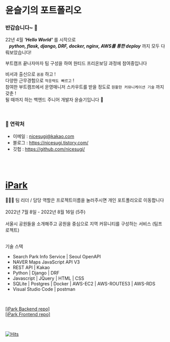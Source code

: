 # 윤슬기의 포트폴리오

### 반갑습니다~ 👋

22년 4월 ***'Hello World'*** 를 시작으로<br>
&nbsp;&nbsp;    ***python, flask, django, DRF, docker, nginx, AWS를 통한 deploy*** 까지 모두 다뤄보았습니다!<br>

부트캠프 끝나자마자 팀 구성을 하여 원티드 프리온보딩 과정에 참여중입니다 <br>

비서과 출신으로 `꼼꼼` 하고 ! <br>
다양한 근무경험으로 `적응력도 빠르고` ! <br>
참여한 부트캠프에서 운영매니저 스카우트를 받을 정도로 `원활한 커뮤니케이션 기술` 까지 갖춘 !<br>
될 때까지 하는 백엔드 주니어 개발자 윤슬기입니다 🤗 <br>

<br>

### 🙏 연락처
- 이메일 : nicesugi@kakao.com
- 블로그 : https://nicesugi.tistory.com/
- 깃헙 : https://github.com/nicesugi/

<br><br>

# <a href="https://github.com/nicesugi/2JYK-iPark">iPark</a>
💁🏻‍♀️ 팀 리더 / 담당 역할은 프로젝트이름을 눌러주시면 개인 포트폴리오로 이동합니다 <br><br>
2022년 7월 8일 - 2022년 8월 16일 (5주)<br><br>
서울시 공원들을 소개해주고 공원을 중심으로 지역 커뮤니티를 구성하는 서비스 (팀프로젝트)<br><br>

기술 스택<br>
- Search Park Info Service | Seoul OpenAPI
- NAVER Maps JavaScript API V3
- REST API | Kakao
- Python  |  Django  |  DRF
- Javascript  |  JQuery  |  HTML  |  CSS
- SQLite |  Postgres  |  Docker  |  AWS-EC2  |  AWS-ROUTE53 |  AWS-RDS
- Visual Studio Code  |  postman
<br>


<a href="https://github.com/2JYK/iPark_django_backend" target="_blank">[iPark Backend repo]</a>
<br>
<a href="https://github.com/2JYK/iPark_frontend" target="_blank">[iPark Frontend repo]</a>


<br>

[![Hits](https://hits.seeyoufarm.com/api/count/incr/badge.svg?url=https%3A%2F%2Fgithub.com%2Fnicesugi%2Fportfolio&count_bg=%2379C83D&title_bg=%23FF6BBD&icon=&icon_color=%23E7E7E7&title=%F0%9F%A7%B8+Views+&edge_flat=false)](https://hits.seeyoufarm.com)
